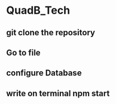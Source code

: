 # QuadB_Tech

## git clone the repository
## Go to file
## configure Database 
## write on terminal npm start
